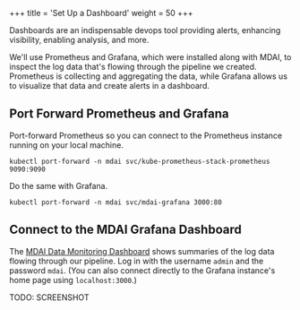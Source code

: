 +++
title = 'Set Up a Dashboard'
weight = 50
+++

Dashboards are an indispensable devops tool providing alerts, enhancing visibility, enabling analysis, and more.

We'll use Prometheus and Grafana, which were installed along with MDAI, to inspect the log data that's flowing through the pipeline we created. Prometheus is collecting and  aggregating the data, while Grafana allows us to visualize that data and create alerts in a dashboard.

## Port Forward Prometheus and Grafana

Port-forward Prometheus so you can connect to the Prometheus instance running on your local machine.

```
kubectl port-forward -n mdai svc/kube-prometheus-stack-prometheus 9090:9090
```

Do the same with Grafana.

```
kubectl port-forward -n mdai svc/mdai-grafana 3000:80
```


## Connect to the MDAI Grafana Dashboard

The [MDAI Data Monitoring Dashboard](http://localhost:3000/d/de978rcegwfswb/mdai-data-management?orgId=1&refresh=5s&from=now-5m&to=now) shows summaries of the log data flowing through our pipeline. Log in with the username `admin` and the password `mdai`. (You can also connect directly to the Grafana instance's home page using `localhost:3000`.)

TODO: SCREENSHOT



